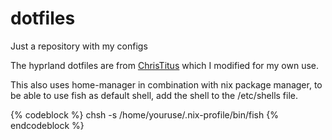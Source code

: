 # dotfiles
Just a repository with my configs

The hyprland dotfiles are from [ChrisTitus](https://github.com/ChrisTitusTech/hyprland-titus) which I modified for my own use.

This also uses home-manager in combination with nix package manager, to be able to use fish as default shell, add the shell to the /etc/shells file.

{% codeblock %}
chsh -s /home/youruse/.nix-profile/bin/fish
{% endcodeblock %}
